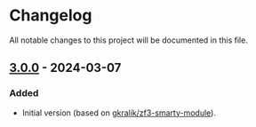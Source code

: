 # Changelog

All notable changes to this project will be documented in this file.

## [3.0.0] - 2024-03-07
### Added
- Initial version (based on [gkralik/zf3-smarty-module](https://github.com/gkralik/zf3-smarty-module)).

[Unreleased]: https://github.com/gkralik/laminas-smarty-module/compare/3.0.0...HEAD
[3.0.0]: https://github.com/gkralik/laminas-smarty-module/releases/tag/3.0.0

